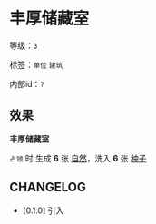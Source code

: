 # 丰厚储藏室

等级：`3`

标签：`单位` `建筑`

内部id：`?`

## 效果

**丰厚储藏室**

`占领` 时 生成 **6** 张 [自然](../卡牌组/自然.md)，洗入 **6** 张 [种子](../卡牌组/种子.md)

## CHANGELOG

- [0.1.0] 引入
